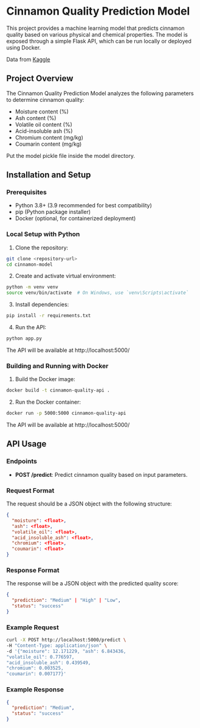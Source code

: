 # Cinnamon Quality Prediction Model

This project provides a machine learning model that predicts cinnamon quality based on various physical and chemical properties. The model is exposed through a simple Flask API, which can be run locally or deployed using Docker.

Data from [Kaggle](https://www.kaggle.com/datasets/madaraweerasingha/cinnamon-quality-classification)

## Project Overview

The Cinnamon Quality Prediction Model analyzes the following parameters to determine cinnamon quality:
- Moisture content (%)
- Ash content (%)
- Volatile oil content (%)
- Acid-insoluble ash (%)
- Chromium content (mg/kg)
- Coumarin content (mg/kg)

Put the model pickle file inside the model directory.

## Installation and Setup

### Prerequisites

- Python 3.8+ (3.9 recommended for best compatibility)
- pip (Python package installer)
- Docker (optional, for containerized deployment)

### Local Setup with Python

1. Clone the repository:
```bash
git clone <repository-url>
cd cinnamon-model
```

2. Create and activate virtual environment:
```bash
python -m venv venv
source venv/bin/activate  # On Windows, use `venv\Scripts\activate`
```

3. Install dependencies:
```bash
pip install -r requirements.txt
```

4. Run the API:
```bash
python app.py
```

The API will be available at http://localhost:5000/

### Building and Running with Docker

1. Build the Docker image:
```bash
docker build -t cinnamon-quality-api .
```

2. Run the Docker container:
```bash
docker run -p 5000:5000 cinnamon-quality-api
```

The API will be available at http://localhost:5000/

## API Usage

### Endpoints

- **POST /predict**: Predict cinnamon quality based on input parameters.

### Request Format

The request should be a JSON object with the following structure:
```json
{
  "moisture": <float>,
  "ash": <float>,
  "volatile_oil": <float>,
  "acid_insoluble_ash": <float>,
  "chromium": <float>,
  "coumarin": <float>
}
```

### Response Format

The response will be a JSON object with the predicted quality score:
```json
{
  "prediction": "Medium" | "High" | "Low",
  "status": "success"
}
```

### Example Request

```bash
curl -X POST http://localhost:5000/predict \
-H "Content-Type: application/json" \
-d '{"moisture": 12.171229, "ash": 6.843436,
"volatile_oil": 0.776597,
"acid_insoluble_ash": 0.439549,
"chromium": 0.003525,
"coumarin": 0.007177}'
```

### Example Response

```json
{
  "prediction": "Medium",
  "status": "success"
}
```
